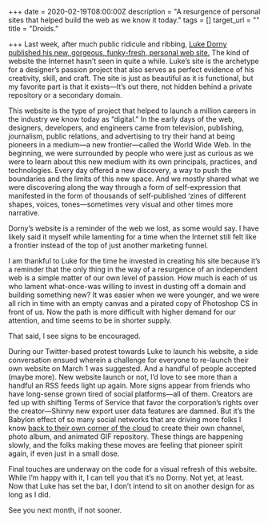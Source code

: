 +++
date = 2020-02-19T08:00:00Z
description = "A resurgence of personal sites that helped build the web as we know it today."
tags = []
target_url = ""
title = "Droids."

+++
Last week, after much public ridicule and ribbing, [Luke Dorny published his new, gorgeous, funky-fresh, personal web site.](https://lukedorny.com/articles/redesign-v6 "Luke Dorny v6") The kind of website the Internet hasn’t seen in quite a while. Luke’s site is the archetype for a designer’s passion project that also serves as perfect evidence of his creativity, skill, and craft. The site is just as beautiful as it is functional, but my favorite part is that it exists—It’s out there, not hidden behind a private repository or a secondary domain. 

This website is the type of project that helped to launch a million careers in the industry we know today as “digital.” In the early days of the web, designers, developers, and engineers came from television, publishing, journalism, public relations, and advertising to try their hand at being pioneers in a medium—a new frontier—called the World Wide Web. In the beginning, we were surrounded by people who were just as curious as we were to learn about this new medium with its own principals, practices, and technologies. Every day offered a new discovery, a way to push the boundaries and the limits of this new space. And we mostly shared what we were discovering along the way through a form of self-expression that manifested in the form of thousands of self-published ‘zines of different shapes, voices, tones—sometimes very visual and other times more narrative.

Dorny’s website is a reminder of the web we lost, as some would say. I have likely said it myself while lamenting for a time when the Internet still felt like a frontier instead of the top of just another marketing funnel.

I am thankful to Luke for the time he invested in creating his site because it’s a reminder that the only thing in the way of a resurgence of an independent web is a simple matter of our own level of passion. How much is each of us who lament what-once-was willing to invest in dusting off a domain and building something new? It was easier when we were younger, and we were all rich in time with an empty canvas and a pirated copy of Photoshop CS in front of us. Now the path is more difficult with higher demand for our attention, and time seems to be in shorter supply.

That said, I see signs to be encouraged.

During our Twitter-based protest towards Luke to launch his website, a side conversation ensued wherein a challenge for everyone to re-launch their own website on March 1 was suggested. And a handful of people accepted (maybe more). New website launch or not, I’d love to see more than a handful an RSS feeds light up again. More signs appear from friends who have long-sense grown tired of social platforms—all of them. Creators are fed up with shifting Terms of Service that favor the corporation’s rights over the creator—Shinny new export user data features are damned. But it’s the Babylon effect of so many social networks that are driving more folks I know [back to their own corner of the cloud](https://indieweb.org "Indie Web") to create their own channel, photo album, and animated GIF repository. These things are happening slowly, and the folks making these moves are feeling that pioneer spirit again, if even just in a small dose.

Final touches are underway on the code for a visual refresh of this website. While I’m happy with it, I can tell you that it’s no Dorny. Not yet, at least. Now that Luke has set the bar, I don’t intend to sit on another design for as long as I did.

See you next month, if not sooner.